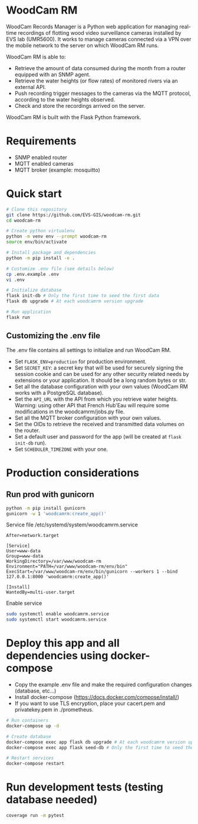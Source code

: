# WoodCam RM
WoodCam Records Manager is a Python web application for managing real-time recordings of flotting wood video surveillance cameras installed by EVS lab (UMR5600). It works to manage cameras connected via a VPN over the mobile network to the server on which WoodCam RM runs. 

WoodCam RM is able to:
- Retrieve the amount of data consumed during the month from a router equipped with an SNMP agent.
- Retrieve the water heights (or flow rates) of monitored rivers via an external API.
- Push recording trigger messages to the cameras via the MQTT protocol, according to the water heights observed.
- Check and store the recordings arrived on the server.

WoodCam RM is built with the Flask Python framework.

# Requirements

* SNMP enabled router
* MQTT enabled cameras
* MQTT broker (example: mosquitto)

# Quick start
```bash
# Clone this repository
git clone https://github.com/EVS-GIS/woodcam-rm.git
cd woodcam-rm

# Create python virtualenv
python -m venv env --prompt woodcam-rm
source env/bin/activate

# Install package and dependencies
python -m pip install -e .

# Customize .env file (see details below)
cp .env.example .env
vi .env 

# Initialize database
flask init-db # Only the first time to seed the first data
flask db upgrade # At each woodcamrm version upgrade

# Run application
flask run
```

## Customizing the .env file
The .env file contains all settings to initialize and run WoodCam RM.

- Set ```FLASK_ENV=production``` for production environment.
- Set ```SECRET_KEY```: a secret key that will be used for securely signing the session cookie and can be used for any other security related needs by extensions or your application. It should be a long random bytes or str.
- Set all the database configuration with your own values (WoodCam RM works with a PostgreSQL database).
- Set the ```API_URL``` with the API from which you retrieve water heights. Warning: using other API that French Hub'Eau will require some modifications in the woodcamrm/jobs.py file.
- Set all the MQTT broker configuration with your own values.
- Set the OIDs to retrieve the received and transmitted data volumes on the router.
- Set a default user and password for the app (will be created at ```flask init-db``` run). 
- Set ```SCHEDULER_TIMEZONE``` with your one.

# Production considerations
## Run prod with gunicorn
```bash
python -m pip install gunicorn
gunicorn -w 1 'woodcamrm:create_app()'
```

Service file /etc/systemd/system/woodcamrm.service
```
After=network.target

[Service]
User=www-data
Group=www-data
WorkingDirectory=/var/www/woodcam-rm
Environment="PATH=/var/www/woodcam-rm/env/bin"
ExecStart=/var/www/woodcam-rm/env/bin/gunicorn --workers 1 --bind 127.0.0.1:8000 'woodcamrm:create_app()'

[Install]
WantedBy=multi-user.target
```

Enable service
```bash
sudo systemctl enable woodcamrm.service
sudo systemctl start woodcamrm.service
```

# Deploy this app and all dependencies using docker-compose

- Copy the example .env file and make the required configuration changes (database, etc...)
- Install docker-compose (https://docs.docker.com/compose/install/)
- If you want to use TLS encryption, place your cacert.pem and privatekey.pem in ./prometheus.

```bash
# Run containers
docker-compose up -d

# Create database
docker-compose exec app flask db upgrade # At each woodcamrm version upgrade
docker-compose exec app flask seed-db # Only the first time to seed the default user and the tables

# Restart services
docker-compose restart
```

# Run development tests (testing database needed)

```bash
coverage run -m pytest
```